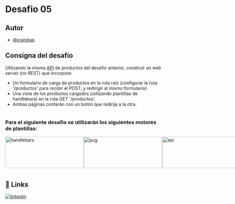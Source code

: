 # Desafio 05
## Autor
- [@jcandiap](https://github.com/jcandiap)
## Consigna del desafio
Utilizando la misma [API](https://github.com/jcandiap/desafios-backend-coderhouse/tree/main/desafio-04) de productos del desafio anterior, construir un web server (no REST) que incorpore:
- Un formulario de carga de productos en la ruta raíz (configurar la ruta '/productos' para recibir el POST, y redirigir al mismo formulario).
- Una vista de los productos cargados (utilizando plantillas de handlebars) en la ruta GET '/productos'.
- Ambas páginas contarán con un botón que redirija a la otra.
#
### Para el siguiente desafio se utilizarán los siguientes motores de plantillas:

<div style="display: flex; justify-content: space-evenly">
    <a href="https://github.com/jcandiap/desafios-backend-coderhouse/tree/main/desafio-05/handlebars"><img src="https://programacion.net/files/article/20160322050344_handlebars.jpg" alt="handlebars" width="250" height="100"/></a>
    <a href="https://github.com/jcandiap/desafios-backend-coderhouse/tree/main/desafio-05/pug">
        <img src="https://miro.medium.com/max/547/1*XUK4XE1-j9ju7qWVzcIsYg.png" alt="pug" width="250" height="100"/>
    </a>
    <a href="https://github.com/jcandiap/desafios-backend-coderhouse/tree/main/desafio-05/ejs">
        <img src="https://www.oscarlijo.com/blog/wp-content/uploads/2017/10/ejs.png" alt="ejs" width="250" height="100"/>
    </a>
</div>

#
## 🔗 Links
[![linkedin](https://img.shields.io/badge/linkedin-0A66C2?style=for-the-badge&logo=linkedin&logoColor=white)](https://www.linkedin.com/in/jcandiap/)